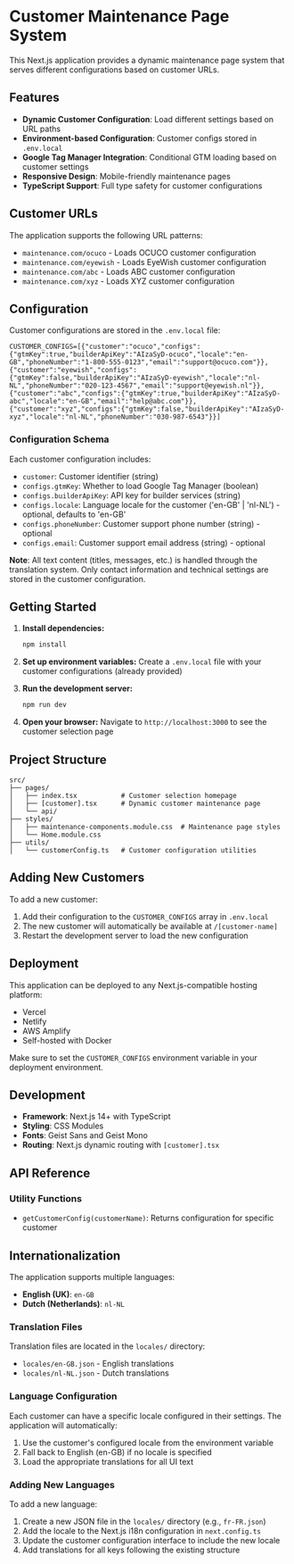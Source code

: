 # Customer Maintenance Page System

This Next.js application provides a dynamic maintenance page system that serves different configurations based on customer URLs.

## Features

- **Dynamic Customer Configuration**: Load different settings based on URL paths
- **Environment-based Configuration**: Customer configs stored in `.env.local`
- **Google Tag Manager Integration**: Conditional GTM loading based on customer settings
- **Responsive Design**: Mobile-friendly maintenance pages
- **TypeScript Support**: Full type safety for customer configurations

## Customer URLs

The application supports the following URL patterns:

- `maintenance.com/ocuco` - Loads OCUCO customer configuration
- `maintenance.com/eyewish` - Loads EyeWish customer configuration
- `maintenance.com/abc` - Loads ABC customer configuration
- `maintenance.com/xyz` - Loads XYZ customer configuration

## Configuration

Customer configurations are stored in the `.env.local` file:

```env
CUSTOMER_CONFIGS=[{"customer":"ocuco","configs":{"gtmKey":true,"builderApiKey":"AIzaSyD-ocuco","locale":"en-GB","phoneNumber":"1-800-555-0123","email":"support@ocuco.com"}},{"customer":"eyewish","configs":{"gtmKey":false,"builderApiKey":"AIzaSyD-eyewish","locale":"nl-NL","phoneNumber":"020-123-4567","email":"support@eyewish.nl"}},{"customer":"abc","configs":{"gtmKey":true,"builderApiKey":"AIzaSyD-abc","locale":"en-GB","email":"help@abc.com"}},{"customer":"xyz","configs":{"gtmKey":false,"builderApiKey":"AIzaSyD-xyz","locale":"nl-NL","phoneNumber":"030-987-6543"}}]
```

### Configuration Schema

Each customer configuration includes:

- `customer`: Customer identifier (string)
- `configs.gtmKey`: Whether to load Google Tag Manager (boolean)
- `configs.builderApiKey`: API key for builder services (string)
- `configs.locale`: Language locale for the customer ('en-GB' | 'nl-NL') - optional, defaults to 'en-GB'
- `configs.phoneNumber`: Customer support phone number (string) - optional
- `configs.email`: Customer support email address (string) - optional

**Note**: All text content (titles, messages, etc.) is handled through the translation system. Only contact information and technical settings are stored in the customer configuration.

## Getting Started

1. **Install dependencies:**

   ```bash
   npm install
   ```

2. **Set up environment variables:**
   Create a `.env.local` file with your customer configurations (already provided)

3. **Run the development server:**

   ```bash
   npm run dev
   ```

4. **Open your browser:**
   Navigate to `http://localhost:3000` to see the customer selection page

## Project Structure

```
src/
├── pages/
│   ├── index.tsx           # Customer selection homepage
│   ├── [customer].tsx      # Dynamic customer maintenance page
│   └── api/
├── styles/
│   ├── maintenance-components.module.css  # Maintenance page styles
│   └── Home.module.css
├── utils/
│   └── customerConfig.ts   # Customer configuration utilities
```

## Adding New Customers

To add a new customer:

1. Add their configuration to the `CUSTOMER_CONFIGS` array in `.env.local`
2. The new customer will automatically be available at `/[customer-name]`
3. Restart the development server to load the new configuration

## Deployment

This application can be deployed to any Next.js-compatible hosting platform:

- Vercel
- Netlify
- AWS Amplify
- Self-hosted with Docker

Make sure to set the `CUSTOMER_CONFIGS` environment variable in your deployment environment.

## Development

- **Framework**: Next.js 14+ with TypeScript
- **Styling**: CSS Modules
- **Fonts**: Geist Sans and Geist Mono
- **Routing**: Next.js dynamic routing with `[customer].tsx`

## API Reference

### Utility Functions

- `getCustomerConfig(customerName)`: Returns configuration for specific customer

## Internationalization

The application supports multiple languages:

- **English (UK)**: `en-GB`
- **Dutch (Netherlands)**: `nl-NL`

### Translation Files

Translation files are located in the `locales/` directory:

- `locales/en-GB.json` - English translations
- `locales/nl-NL.json` - Dutch translations

### Language Configuration

Each customer can have a specific locale configured in their settings. The application will automatically:

1. Use the customer's configured locale from the environment variable
2. Fall back to English (en-GB) if no locale is specified
3. Load the appropriate translations for all UI text

### Adding New Languages

To add a new language:

1. Create a new JSON file in the `locales/` directory (e.g., `fr-FR.json`)
2. Add the locale to the Next.js i18n configuration in `next.config.ts`
3. Update the customer configuration interface to include the new locale
4. Add translations for all keys following the existing structure
